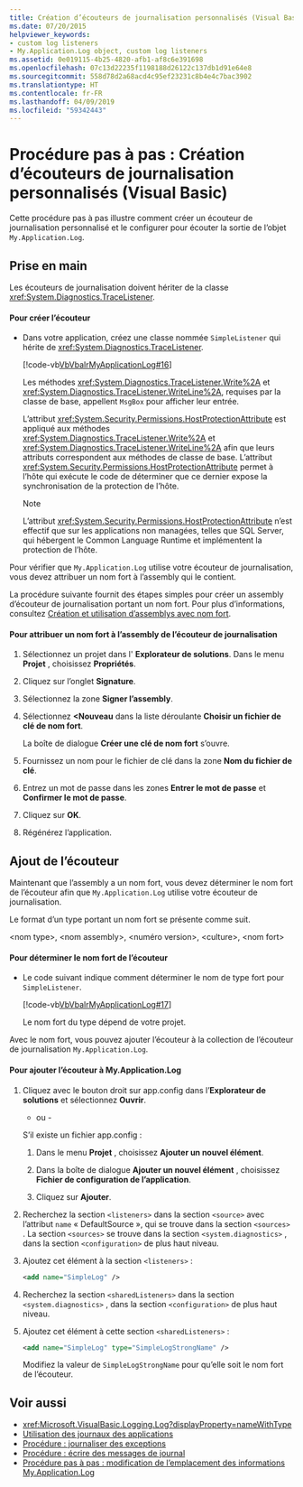 ```yaml
---
title: Création d’écouteurs de journalisation personnalisés (Visual Basic)
ms.date: 07/20/2015
helpviewer_keywords:
- custom log listeners
- My.Application.Log object, custom log listeners
ms.assetid: 0e019115-4b25-4820-afb1-af8c6e391698
ms.openlocfilehash: 07c13d22235f1198188d26122c137db1d91e64e8
ms.sourcegitcommit: 558d78d2a68acd4c95ef23231c8b4e4c7bac3902
ms.translationtype: HT
ms.contentlocale: fr-FR
ms.lasthandoff: 04/09/2019
ms.locfileid: "59342443"
---
```

# <a name="walkthrough-creating-custom-log-listeners-visual-basic"></a>Procédure pas à pas : Création d’écouteurs de journalisation personnalisés (Visual Basic)
Cette procédure pas à pas illustre comment créer un écouteur de journalisation personnalisé et le configurer pour écouter la sortie de l’objet `My.Application.Log`.  
  
## <a name="getting-started"></a>Prise en main  
 Les écouteurs de journalisation doivent hériter de la classe <xref:System.Diagnostics.TraceListener>.  
  
#### <a name="to-create-the-listener"></a>Pour créer l’écouteur  
  
-   Dans votre application, créez une classe nommée `SimpleListener` qui hérite de <xref:System.Diagnostics.TraceListener>.  
  
     [!code-vb[VbVbalrMyApplicationLog#16](~/samples/snippets/visualbasic/VS_Snippets_VBCSharp/VbVbalrMyApplicationLog/VB/Form1.vb#16)]  
  
     Les méthodes <xref:System.Diagnostics.TraceListener.Write%2A> et <xref:System.Diagnostics.TraceListener.WriteLine%2A>, requises par la classe de base, appellent `MsgBox` pour afficher leur entrée.  
  
     L’attribut <xref:System.Security.Permissions.HostProtectionAttribute> est appliqué aux méthodes <xref:System.Diagnostics.TraceListener.Write%2A> et <xref:System.Diagnostics.TraceListener.WriteLine%2A> afin que leurs attributs correspondent aux méthodes de classe de base. L’attribut <xref:System.Security.Permissions.HostProtectionAttribute> permet à l’hôte qui exécute le code de déterminer que ce dernier expose la synchronisation de la protection de l’hôte.  
  
    > [!NOTE]
    >  L’attribut <xref:System.Security.Permissions.HostProtectionAttribute> n’est effectif que sur les applications non managées, telles que SQL Server, qui hébergent le Common Language Runtime et implémentent la protection de l’hôte.  
  
 Pour vérifier que `My.Application.Log` utilise votre écouteur de journalisation, vous devez attribuer un nom fort à l’assembly qui le contient.  
  
 La procédure suivante fournit des étapes simples pour créer un assembly d’écouteur de journalisation portant un nom fort. Pour plus d’informations, consultez [Création et utilisation d’assemblys avec nom fort](../../../../framework/app-domains/create-and-use-strong-named-assemblies.md).  
  
#### <a name="to-strongly-name-the-log-listener-assembly"></a>Pour attribuer un nom fort à l’assembly de l’écouteur de journalisation  
  
1. Sélectionnez un projet dans l' **Explorateur de solutions**. Dans le menu **Projet** , choisissez **Propriétés**.   
  
2. Cliquez sur l’onglet **Signature**.  
  
3. Sélectionnez la zone **Signer l’assembly**.  
  
4. Sélectionnez **\<Nouveau** dans la liste déroulante **Choisir un fichier de clé de nom fort**.  
  
     La boîte de dialogue **Créer une clé de nom fort** s’ouvre.  
  
5. Fournissez un nom pour le fichier de clé dans la zone **Nom du fichier de clé**.  
  
6. Entrez un mot de passe dans les zones **Entrer le mot de passe** et **Confirmer le mot de passe**.  
  
7. Cliquez sur **OK**.  
  
8. Régénérez l’application.  
  
## <a name="adding-the-listener"></a>Ajout de l’écouteur  
 Maintenant que l’assembly a un nom fort, vous devez déterminer le nom fort de l’écouteur afin que `My.Application.Log` utilise votre écouteur de journalisation.  
  
 Le format d’un type portant un nom fort se présente comme suit.  
  
 \<nom type>, \<nom assembly>, \<numéro version>, \<culture>, \<nom fort>  
  
#### <a name="to-determine-the-strong-name-of-the-listener"></a>Pour déterminer le nom fort de l’écouteur  
  
-   Le code suivant indique comment déterminer le nom de type fort pour `SimpleListener`.  
  
     [!code-vb[VbVbalrMyApplicationLog#17](~/samples/snippets/visualbasic/VS_Snippets_VBCSharp/VbVbalrMyApplicationLog/VB/Form1.vb#17)]  
  
     Le nom fort du type dépend de votre projet.  
  
 Avec le nom fort, vous pouvez ajouter l’écouteur à la collection de l’écouteur de journalisation `My.Application.Log`.  
  
#### <a name="to-add-the-listener-to-myapplicationlog"></a>Pour ajouter l’écouteur à My.Application.Log  
  
1. Cliquez avec le bouton droit sur app.config dans l’**Explorateur de solutions** et sélectionnez **Ouvrir**.  
  
     - ou -  
  
     S’il existe un fichier app.config :  
  
    1.  Dans le menu **Projet** , choisissez **Ajouter un nouvel élément**.  
  
    2.  Dans la boîte de dialogue **Ajouter un nouvel élément** , choisissez **Fichier de configuration de l’application**.  
  
    3.  Cliquez sur **Ajouter**.  
  
2. Recherchez la section `<listeners>` dans la section `<source>` avec l’attribut `name` « DefaultSource », qui se trouve dans la section `<sources>` . La section `<sources>` se trouve dans la section `<system.diagnostics>` , dans la section `<configuration>` de plus haut niveau.  
  
3. Ajoutez cet élément à la section `<listeners>` :  
  
    ```xml  
    <add name="SimpleLog" />  
    ```  
  
4. Recherchez la section `<sharedListeners>` dans la section `<system.diagnostics>` , dans la section `<configuration>` de plus haut niveau.  
  
5. Ajoutez cet élément à cette section `<sharedListeners>` :  
  
    ```xml  
    <add name="SimpleLog" type="SimpleLogStrongName" />  
    ```  
  
     Modifiez la valeur de `SimpleLogStrongName` pour qu’elle soit le nom fort de l’écouteur.  
  
## <a name="see-also"></a>Voir aussi

- <xref:Microsoft.VisualBasic.Logging.Log?displayProperty=nameWithType>
- [Utilisation des journaux des applications](../../../../visual-basic/developing-apps/programming/log-info/working-with-application-logs.md)
- [Procédure : journaliser des exceptions](../../../../visual-basic/developing-apps/programming/log-info/how-to-log-exceptions.md)
- [Procédure : écrire des messages de journal](../../../../visual-basic/developing-apps/programming/log-info/how-to-write-log-messages.md)
- [Procédure pas à pas : modification de l’emplacement des informations My.Application.Log](../../../../visual-basic/developing-apps/programming/log-info/walkthrough-changing-where-my-application-log-writes-information.md)

